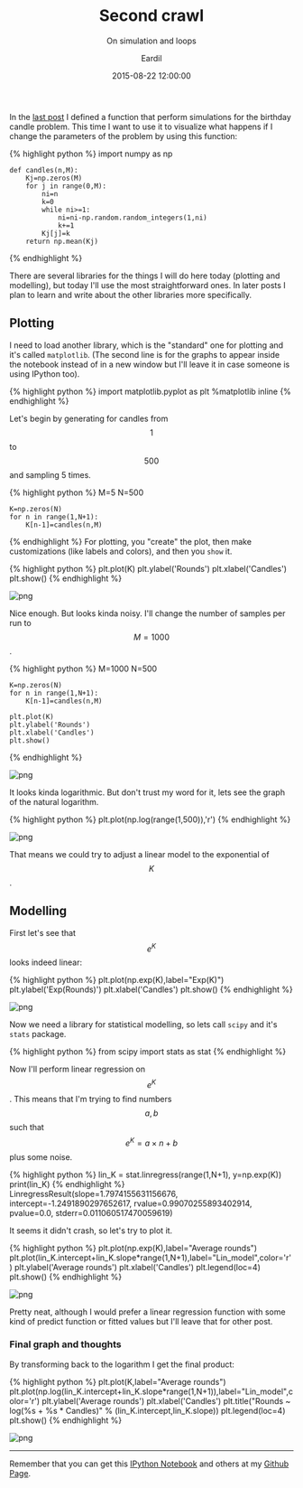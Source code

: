 ﻿---
layout:     post
title:      "Second crawl"
subtitle:   "On simulation and loops"
date:       2015-08-22 12:00:00
author:     "Eardil"
header-img: "img/post-bg-01.jpg"
---
In the [last post](http://eardil.github.io/2015/08/19/first-crawl/) I defined a function that perform simulations for the birthday candle problem. This time I want to use it to visualize what happens if I change the parameters of the problem by using this function:

{% highlight python %}
    import numpy as np
    
    def candles(n,M):
        Kj=np.zeros(M)
        for j in range(0,M):
            ni=n
            k=0
            while ni>=1:
                ni=ni-np.random.random_integers(1,ni)
                k+=1
            Kj[j]=k
        return np.mean(Kj)
{% endhighlight %}

There are several libraries for the things I will do here today (plotting and modelling), but today I'll use the most straightforward ones. In later posts I plan to learn and write about the other libraries more specifically.

## Plotting
I need to load another library, which is the "standard" one for plotting and it's called `matplotlib`. (The second line is for the graphs to appear inside the notebook instead of in a new window but I'll leave it in case someone is using IPython too).

{% highlight python %}
    import matplotlib.pyplot as plt
    %matplotlib inline
{% endhighlight %}

Let's begin by generating for candles from $$1$$ to $$500$$ and sampling 5 times.

{% highlight python %}
    M=5
    N=500
    
    K=np.zeros(N)
    for n in range(1,N+1):
        K[n-1]=candles(n,M)
{% endhighlight %}
For plotting, you "create" the plot, then make customizations (like labels and colors), and then you `show` it.

{% highlight python %}
    plt.plot(K)
    plt.ylabel('Rounds')
    plt.xlabel('Candles')
    plt.show()
{% endhighlight %}

![png](/images/2015-08-22-second-crawl_files/2015-08-22-second-crawl_8_0.png)


Nice enough. But looks kinda noisy. I'll change the number of samples per run to $$M=1000$$.

{% highlight python %}
    M=1000
    N=500
    
    K=np.zeros(N)
    for n in range(1,N+1):
        K[n-1]=candles(n,M)
    
    plt.plot(K)
    plt.ylabel('Rounds')
    plt.xlabel('Candles')
    plt.show()
{% endhighlight %}

![png](/images/2015-08-22-second-crawl_files/2015-08-22-second-crawl_10_0.png)


It looks kinda logarithmic. But don't trust my word for it, lets see the graph of the natural logarithm.

{% highlight python %}
    plt.plot(np.log(range(1,500)),'r')
{% endhighlight %}

![png](/images/2015-08-22-second-crawl_files/2015-08-22-second-crawl_12_1.png)


That means we could try to adjust a linear model to the exponential of $$K$$.

## Modelling

First let's see that $$e^K$$ looks indeed linear:

{% highlight python %}
    plt.plot(np.exp(K),label="Exp(K)")
    plt.ylabel('Exp(Rounds)')
    plt.xlabel('Candles')
    plt.show()
{% endhighlight %}

![png](/images/2015-08-22-second-crawl_files/2015-08-22-second-crawl_15_0.png)


Now we need a library for statistical modelling, so lets call `scipy` and it's `stats` package.

{% highlight python %}
    from scipy import stats as stat
{% endhighlight %}

Now I'll perform linear regression on $$e^K$$. This means that I'm trying to find numbers $$a,b$$ such that $$e^K = a\times n+b$$ plus some noise.

{% highlight python %}
    lin_K = stat.linregress(range(1,N+1), y=np.exp(K))
    print(lin_K)
{% endhighlight %}
    LinregressResult(slope=1.7974155631156676, intercept=-1.2491890297652617, rvalue=0.99070255893402914, pvalue=0.0, stderr=0.011060517470059619)
    

It seems it didn't crash, so let's try to plot it.

{% highlight python %}
    plt.plot(np.exp(K),label="Average rounds")
    plt.plot(lin_K.intercept+lin_K.slope*range(1,N+1),label="Lin_model",color='r')
    plt.ylabel('Average rounds')
    plt.xlabel('Candles')
    plt.legend(loc=4)
    plt.show()
{% endhighlight %}

![png](/images/2015-08-22-second-crawl_files/2015-08-22-second-crawl_21_0.png)


Pretty neat, although I would prefer a linear regression function with some kind of predict function or fitted values but I'll leave that for other post.

### Final graph and thoughts
By transforming back to the logarithm I get the final product:

{% highlight python %}
    plt.plot(K,label="Average rounds")
    plt.plot(np.log(lin_K.intercept+lin_K.slope*range(1,N+1)),label="Lin_model",color='r')
    plt.ylabel('Average rounds')
    plt.xlabel('Candles')
    plt.title("Rounds ~ log(%s + %s * Candles)" % (lin_K.intercept,lin_K.slope))
    plt.legend(loc=4)
    plt.show()
{% endhighlight %}

![png](/images/2015-08-22-second-crawl_files/2015-08-22-second-crawl_23_0.png)


---

Remember that you can get this [IPython Notebook](https://github.com/eardil/Blog_Code/blob/master/2015-08-22-second-crawl/2015-08-22-second-crawl.ipynb) and others at my [Github Page](https://github.com/eardil).

